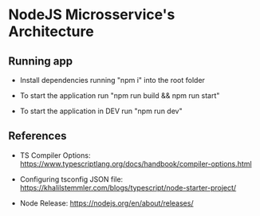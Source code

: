 # NodeJS Microsservice's Architecture

## Running app
- Install dependencies running "npm i" into the root folder

- To start the application run "npm run build && npm run start"

- To start the application in DEV run "npm run dev"

## References
- TS Compiler Options: https://www.typescriptlang.org/docs/handbook/compiler-options.html

- Configuring tsconfig JSON file: https://khalilstemmler.com/blogs/typescript/node-starter-project/

- Node Release: https://nodejs.org/en/about/releases/